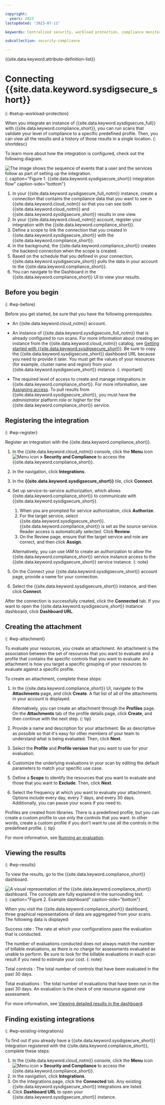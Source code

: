 ```yaml
---

copyright:
  years: 2023
lastupdated: "2023-07-11"

keywords: Centralized security, workload protection, compliance monitoring, compliance, scan, sysdig, multicloud, multi-cloud, azure, amazon, aws

subcollection: security-compliance

---
```


{{site.data.keyword.attribute-definition-list}}

# Connecting {{site.data.keyword.sysdigsecure_short}}
{: #setup-workload-protection}

When you integrate an instance of {{site.data.keyword.sysdigsecure_full}} with {{site.data.keyword.compliance_short}}, you can run scans that validate your level of compliance to a specific predefined profile. Then, you can view all the results and a history of those results in a single location.
{: shortdesc}



To learn more about how the integration is configured, check out the following diagram.

![The image shows the sequence of events that a user and the services follow as part of setting up the integration.](../images/workload-protection.svg){: caption="Figure 1. {{site.data.keyword.sysdigsecure_short}} integration flow" caption-side="bottom"}

1. In your {{site.data.keyword.sysdigsecure_full_notm}} instance, create a connection that contains the compliance data that you want to see in {{site.data.keyword.cloud_notm}} so that you can see both {{site.data.keyword.cloud_notm}} and {{site.data.keyword.sysdigsecure_short}} results in one view.
2. In your {{site.data.keyword.cloud_notm}} account, register your integration with the {{site.data.keyword.compliance_short}}.
3. Define a scope to link the connection that you created in {{site.data.keyword.sysdigsecure_short}} with the {{site.data.keyword.compliance_short}}.
4. In the background, the {{site.data.keyword.compliance_short}} creates the backend connection when the scope is created.
5. Based on the schedule that you defined in your connection, {{site.data.keyword.sysdigsecure_short}} pulls the data in your account to the {{site.data.keyword.compliance_short}}.
6. You can navigate to the Dashboard in the {{site.data.keyword.compliance_short}} UI to view your results.

## Before you begin
{: #wp-before}

Before you get started, be sure that you have the following prerequisites.

* An {{site.data.keyword.cloud_notm}} account.
* An instance of {{site.data.keyword.sysdigsecure_full_notm}} that is already configured to run scans. For more information about creating an instance from the {{site.data.keyword.cloud_notm}} catalog, see [Getting started with {{site.data.keyword.sysdigsecure_short}}](/docs/workload-protection?topic=workload-protection-getting-started).
   Be sure to copy the {{site.data.keyword.sysdigsecure_short}} dashboard URL because you need to provide it later. You must get the values of your resources (for example, cluster name and region) from your {{site.data.keyword.sysdigsecure_short}} instance.
   {: important}

* The required level of access to create and manage integrations in {{site.data.keyword.compliance_short}}. For more information, see [Assigning access](/docs/security-compliance?topic=security-compliance-access-management). To pull results from {{site.data.keyword.sysdigsecure_short}}, you must have the *administrator* platform role or higher for the {{site.data.keyword.compliance_short}} service.



## Registering the integration
{: #wp-register}

Register an integration with the {{site.data.keyword.compliance_short}}.

1. In the {{site.data.keyword.cloud_notm}} console, click the **Menu** icon ![Menu icon](../../icons/icon_hamburger.svg) **> Security and Compliance** to access the {{site.data.keyword.compliance_short}}.
1. In the navigation, click **Integrations**.
1. In the **{{site.data.keyword.sysdigsecure_short}}** tile, click **Connect**.
1. Set up service-to-service authorization, which allows {{site.data.keyword.compliance_short}} to communicate with {{site.data.keyword.sysdigsecure_short}}.
   1. When you are prompted for service authorization, click **Authorize**.
   1. For the target service, select {{site.data.keyword.sysdigsecure_short}}. {{site.data.keyword.compliance_short}} is set as the source service. Reader access is automatically selected. Click **Review**.
   1. On the Review page, ensure that the target service and role are correct, and then click **Assign**.

   Alternatively, you can use IAM to create an authorization to allow the {{site.data.keyword.compliance_short}} service instance access to the {{site.data.keyword.sysdigsecure_short}} service instance.
   {: note}

1. On the Connect your {{site.data.keyword.sysdigsecure_short}} account page, provide a name for your connection.
1. Select the {{site.data.keyword.sysdigsecure_short}} instance, and then click **Connect**.

After the connection is successfully created, click the **Connected** tab. If you want to open the {{site.data.keyword.sysdigsecure_short}} instance dashboard, click **Dashboard URL**.

## Creating the attachment
{: #wp-attachment}

To evaluate your resources, you create an attachment. An attachment is the association between the set of resources that you want to evaluate and a profile that contains the specific controls that you want to evaluate. An attachment is how you target a specific grouping of your resources to evaluate against a specific profile.



To create an attachment, complete these steps:

1. In the {{site.data.keyword.compliance_short}} UI, navigate to the **Attachments** page, and click **Create**. A flat list of all of the attachments in your account is displayed.

	Alternatively, you can create an attachment through the **Profiles** page. On the **Attachments** tab of the profile details page, click **Create**, and then continue with the next step.
	{: tip}

1. Provide a name and description for your attachment. Be as descriptive as possible so that it's easy for other members of your team to understand what is being evaluated. Then, click **Next**.
1. Select the **Profile** and **Profile version** that you want to use for your evaluation.

1. Customize the underlying evaluations in your scan by editing the default parameters to match your specific use case.
1. Define a **Scope** to identify the resources that you want to evaluate and those that you want to **Exclude**. Then, click **Next**.
1. Select the frequency at which you want to evaluate your attachment. Options include every day, every 7 days, and every 30 days. Additionally, you can pause your scans if you need to.

Profiles are created from libraries. There is a predefined profile, but you can create a custom profile to use only the controls that you want. In other words, create a custom profile if you don’t want to use all the controls in the predefined profile.
{: tip}

For more information, see [Running an evaluation](/docs/security-compliance?topic=security-compliance-scan-resources).

## Viewing the results
{: #wp-results}

To view the results, go to the {{site.data.keyword.compliance_short}} dashboard.

![A visual representation of the {{site.data.keyword.compliance_short}} dashboard. The concepts are fully explained in the surrounding text.](../images/dashboard.svg){: caption="Figure 2. Example dashboard" caption-side="bottom"}

When you visit the {{site.data.keyword.compliance_short}} dashboard, three graphical representations of data are aggregated from your scans. The following data is displayed:

Success rate
:   The rate at which your configurations pass the evaluation that is conducted.

The number of evaluations conducted does not always match the number of billable evaluations, as there is no charge for assessments evaluated as unable to perform. Be sure to look for the billable evaluations in each scan result if you need to estimate your cost.
{: note}

Total controls
:   The total number of controls that have been evaluated in the past 30 days. 

Total evaluations
:   The total number of evaluations that have been run in the past 30 days. An evaluation is the check of one resource against one assessment.

For more information, see [Viewing detailed results in the dashboard](/docs/security-compliance?topic=security-compliance-results&interface=ui#view-detailed-results).

## Finding existing integrations
{: #wp-existing-integrations}

To find out if you already have a {{site.data.keyword.sysdigsecure_short}} integration registered with the {{site.data.keyword.compliance_short}}, complete these steps:

1. In the {{site.data.keyword.cloud_notm}} console, click the **Menu** icon ![Menu icon](../../icons/icon_hamburger.svg) **> Security and Compliance** to access the {{site.data.keyword.compliance_short}}.
1. In the navigation, click **Integrations**.
1. On the Integrations page, click the **Connected** tab. Any existing {{site.data.keyword.sysdigsecure_short}} integrations are listed.
1. Click **Dashboard URL** to open your {{site.data.keyword.sysdigsecure_short}} instance.
